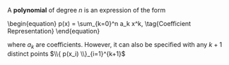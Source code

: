 A **polynomial** of degree $n$ is an expression of the form

\begin{equation}
p(x) = \sum_{k=0}^n a_k x^k, \tag{Coefficient Representation}
\end{equation}

where $a_k$ are coefficients. However, it can also be specified with any $k+1$ distinct points $\\{ p(x_i) \\}_{i=1}^{k+1}$
